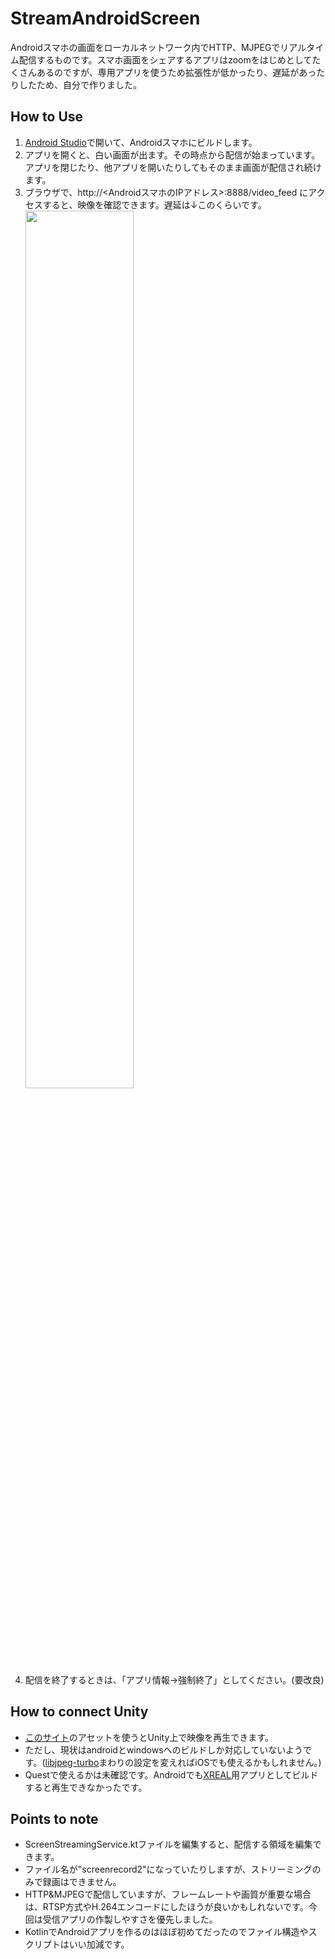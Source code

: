 # StreamAndroidScreen

Androidスマホの画面をローカルネットワーク内でHTTP、MJPEGでリアルタイム配信するものです。スマホ画面をシェアするアプリはzoomをはじめとしてたくさんあるのですが、専用アプリを使うため拡張性が低かったり、遅延があったりしたため、自分で作りました。

## How to Use
1. [Android Studio](https://developer.android.com/studio)で開いて、Androidスマホにビルドします。
2. アプリを開くと、白い画面が出ます。その時点から配信が始まっています。アプリを閉じたり、他アプリを開いたりしてもそのまま画面が配信され続けます。
3. ブラウザで、http://<AndroidスマホのIPアドレス>:8888/video_feed にアクセスすると、映像を確認できます。遅延は↓このくらいです。<img src="./img/VID_20240908_143652.gif" width="60%">
5. 配信を終了するときは、「アプリ情報→強制終了」としてください。(要改良)

## How to connect Unity
* [このサイト](https://hammmm.hatenablog.com/entry/2016/12/15/204514)のアセットを使うとUnity上で映像を再生できます。
* ただし、現状はandroidとwindowsへのビルドしか対応していないようです。([libjpeg-turbo](https://libjpeg-turbo.virtualgl.org/)まわりの設定を変えればiOSでも使えるかもしれません。)
* Questで使えるかは未確認です。Androidでも[XREAL](https://www.xreal.com/)用アプリとしてビルドすると再生できなかったです。

## Points to note
* ScreenStreamingService.ktファイルを編集すると、配信する領域を編集できます。
* ファイル名が"screenrecord2"になっていたりしますが、ストリーミングのみで録画はできません。
* HTTP&MJPEGで配信していますが、フレームレートや画質が重要な場合は、RTSP方式やH.264エンコードにしたほうが良いかもしれないです。今回は受信アプリの作製しやすさを優先しました。
* KotlinでAndroidアプリを作るのはほぼ初めてだったのでファイル構造やスクリプトはいい加減です。
